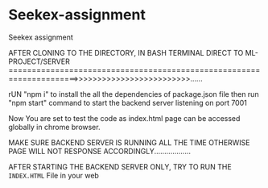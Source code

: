 # Seekex-assignment
Seekex assignment

AFTER CLONING TO THE DIRECTORY, IN BASH TERMINAL DIRECT TO ML-PROJECT/SERVER =====================================================================>>>>>>>>>>>>>>>>>>>>>>>>>......

rUN "npm i"  to install the all the dependencies of package.json file
then run "npm start" command   to start the backend server listening on port 7001



Now You are set to test the code as index.html page can be accessed globally in chrome browser.

<!-- NOTE:  -->

MAKE SURE BACKEND SERVER IS RUNNING ALL THE TIME OTHERWISE PAGE WILL NOT RESPONSE ACCORDINGLY..................


AFTER STARTING THE BACKEND SERVER ONLY, TRY TO RUN THE `INDEX.HTML` File in your web 